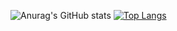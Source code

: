 ![Anurag's GitHub stats](https://github-readme-stats.vercel.app/api?username=alexxnder1&show_icons=true&theme=dark)
[![Top Langs](https://github-readme-stats.vercel.app/api/top-langs/?username=alexxnder1&theme=dark&cache_seconds=21600)](https://github.com/alexxnder1/github-readme-stats)

<!--
**alexxnder1/alexxnder1** is a ✨ _special_ ✨ repository because its `README.md` (this file) appears on your GitHub profile.

Here are some ideas to get you started:

- 🔭 I’m currently working on ...
- 🌱 I’m currently learning ...
- 👯 I’m looking to collaborate on ...
- 🤔 I’m looking for help with ...
- 💬 Ask me about ...
- 📫 How to reach me: ...
- 😄 Pronouns: ...
- ⚡ Fun fact: ...
-->
